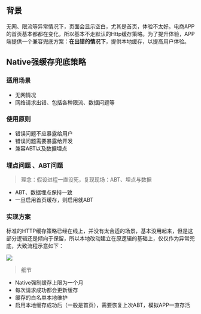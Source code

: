 ## 背景

无网、限流等异常情况下，页面会显示空白，尤其是首页，体验不太好。电商APP的首页基本都都在变化，所以基本不走默认的Http缓存策略。为了提升体验，APP端提供一个兼容兜底方案：**在出错的情况下**，提供本地缓存，以提高用户体验。

## Native强缓存兜底策略

### 适用场景

* 无网情况
* 网络请求出错、包括各种限流、数据问题等

### 使用原则

* 错误问题不应暴露给用户
* 错误问题需要暴露给开发 
* 兼容ABT以及数据埋点

### 埋点问题 、ABT问题

> 理念：假设进程一直没死，复现现场：ABT、埋点与数据 
 
* ABT、数据埋点保持一致
* 一旦启用首页缓存，则启用就ABT

### 实现方案

标准的HTTP缓存策略已经在线上，并没有太合适的场景，基本没用起来，但是这部分逻辑还是倾向于保留，所以本地改动建立在原逻辑的基础上，仅仅作为异常兜底，大致流程示意如下：

![](https://p9-juejin.byteimg.com/tos-cn-i-k3u1fbpfcp/d1120064447a4f5c8f5cf7f95ceefeec~tplv-k3u1fbpfcp-zoom-1.image)

> 细节

* Native强制缓存上限为一个月 
* 每次请求成功都会更新缓存
* 缓存的白名单本地维护
* 启用本地缓存成功后（一般是首页），需要恢复上次ABT，模拟APP一直存活
 
 
 